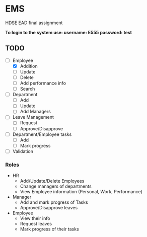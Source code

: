 # EMS
HDSE EAD final assignment

**To login to the system use: username: E555 password: test**

## TODO
- [ ] Employee
    - [x] Addition
    - [ ] Update
    - [ ] Delete
    - [ ] Add performance info
    - [ ] Search
- [ ] Department
    - [ ] Add
    - [ ] Update
    - [ ] Add Managers
- [ ] Leave Management
    - [ ] Request
    - [ ] Approve/Disapprove
- [ ] Department/Employee tasks
    - [ ] Add
    - [ ] Mark progress
- [ ] Validation
    
### Roles
* HR
    * Add/Update/Delete Employees
    * Change managers of departments
    * View Employee information (Personal, Work, Performance)
* Manager
    * Add and mark progress of Tasks
    * Approve/Disapprove leaves
* Employee
    * View their info
    * Request leaves
    * Mark progress of their tasks

